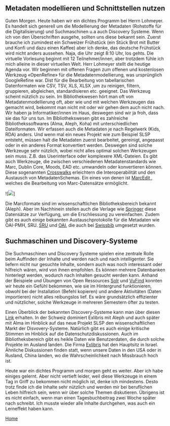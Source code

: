 ## Metadaten modellieren und Schnittstellen nutzen

Guten Morgen. Heute haben wir ein dichtes Programm bei Herrn Lohmeyer. Es handelt sich generell um die Modellierung der  Metadaten (Rohstoffe für die Digitalisierung) und Suchmaschinen u.a auch Discovery Systeme. Wenn ich von den Überschriften ausgehe, sollten uns diese bekannt sein. Zuerst brauche ich zumindest ein Schweizer Frühstück (ein Stück Brot mit Butter und Konfi und dazu einen Kaffee) aber ich denke, das deutsche Frühstück wird nicht anders aussehen. Naja, die Uhr zeigt 8:10 Uhr, los gehts.
Die virtuelle Vorlesung beginnt mit 12 Teilnehmer/innen, aber trotzdem fühle ich mich alleine in dieser virtuellen Welt.
Herr Lohmeyer stellt die heutige Agenda vor. Wir beginnen mit offenen Fragen zum offenen und kostenlosen Werkzeug «OpenRefine» für die  Metadatenmodellierung, was ursprünglich GoogleRefine war. Dist für die Bearbeitung von tabellarischen Datenformaten wie CSV, TSV, XLS, XLSX ,um zu reinigen, filtern, gruppieren, abgleichen, standardisieren etc. geeignet. Das Werkzeug scheint nützlich zu sein. Im Bibliothekwesen hört man oft von Metadatenmodellierung oft, aber wie und mit welchen Werkzeugen das gemacht wird, bekommt man nicht mit oder wir gehen dem auch nicht nach. Wir haben ja  Informatiker/innen im Haus, deswegen sind wir ja froh, dass sie das für uns tun.
Im Bibliothekswesen gibt es zahlreiche Bibliothekssoftwares (Alma, Aleph, Koha) mit unterschiedlichen Dateiformaten. Wir erfassen auch die Metadaten je nach Regelwerk (Kids, RDA) anders. Und wenn mal ein neues Projekt wie zum Beispiel SLSP entsteht, müssen halt die Metadaten zuerst bearbeitet, gereinigt, angepasst oder in ein anderes Format konvertiert werden. Deswegen sind solche Werkzeuge sehr nützlich, wobei nicht alles optimal solchen Werkzeugen sein muss. Z.B. das Userinterface oder komplexere XML-Dateien. Es gibt auch Werkzeuge, die zwischen verschiedenen Metadatenstandards wie Marc, Dublin Core, Moods, EAD etc. umwandeln oder konvertieren können. Diese sogenannten [Crosswalks](https://guides.lib.utexas.edu/metadata-basics/crosswalks) erleichtern die Interoperabilität und den Austausch von MetadatenSchemas.
Ein eines von denen ist [MarcEdit ](https://librarycarpentry.org/lc-marcedit/01-introduction/index.html), welches die Bearbeitung von Marc-Datensätze ermöglicht. 

![![](https://pad.gwdg.de/uploads/upload_28cdf6648c8109b6011ed0af8112f34a.png)]
 
Die Marcformate sind im wissenschaftlichen Bibliotheksbereich bekannt (Aleph). Aber im Nachhinein stellen  auch die Verlage wie [Springer](https://www.springernature.com/gp/librarians/tools-services/implement/marc-records) diese Datensätze zur Verfügung, um die Erschliessung zu vereinfachen. Zudem gibt es auch einige bekannten Austauschprotokolle für die Metadaten wie OAI-PMH, SRU. [SRU](http://www.swissbib.org/wiki/index.php?title=SRU) und [OAI](http://www.swissbib.org/wiki/index.php?title=Swissbib_oai), die auch  bei [Swissbib](http://www.swissbib.org/wiki/index.php?title=Main_Page) umgesetzt wurden. 

## Suchmaschinen und Discovery-Systeme

Die Suchmaschinen und Discovery Systeme spielen eine zentrale Rolle beim Auffinden der Inhalte und werden nach und nach intelligenter. Sie liefern nicht nur gesuchte Inhalte, sondern auch was noch interessant oder hilfreich wären, wird von ihnen empfohlen. Es können mehrere Datenbanken hinterlegt werden, wodurch nach Inhalten gesucht werden kann. Anhand der Beispiele und Übungen von Open Ressources [Solr](https://lucene.apache.org/solr/) und [VuFind](https://vufind.org/vufind/ ) konnten wir heute ein Gefühl bekommen, wie sie im Hintergrund funktionieren, obwohl bei der Installation (Befehl kopieren) und andere Aktivitäten (Daten importieren) nicht alles reibungslos lief. Es wäre grundsätzlich effizienter und nützlicher, solche Werkzeuge in mehreren Semestern öfter zu testen. 

Einen Überblick der bekannten Discovery-Systeme kann man über diesen [Link](https://americanlibrariesmagazine.org/wp-content/uploads/2020/04/charts-for-2020-Library-Systems-Report.pdf) erhalten.
In der Schweiz dominiert Exlibris mit Aleph und auch später mit Alma im Hinblick auf das neue Projekt SLSP den wissenschaftlichen Markt der Disvovery-Systeme. Natürlich gibt es  auch einige kritische Stimmen im Hinblick auf die Datenschutzdiskussionen. Auch im Bibliotheksbereich gibt es heikle Daten wie Benutzerdaten, die durch solche Projekte im Ausland landen. Die Firma [Exlibris](https://de.wikipedia.org/wiki/Ex_Libris_Group) hat den Hauptsitz in Israel. Ähnliche Diskussionen finden statt, wenn unsere Daten in den USA oder in Rusland, China landen, wo die Wahrscheinlichkeit nach Missbrauch hoch ist.

Heute war ein dichtes Programm und morgen geht es weiter. Aber ich habe einiges gelernt. Aber nicht vertieft leider, weil diese Werkzeuge in einem Tag in Griff zu bekommen nicht möglich ist, denke ich mindestens. Desto trotz finde ich die Inhalte sehr nützlich und werden mir bei beruflichen Leben hilfreich sein, wenn wir über solche Themen diskutieren. Übrigens ist es nicht einfach, wenn man einen Tagesbuchbeitrag zwei Woche später nach schreibt. Ich musste wieder alle Inhalte durchgehen, was auch ein Lerneffekt haben kann.

[Home](https://akoezeibrahi.github.io/Blogbeitraege_BAIN20_Akoezel/)

